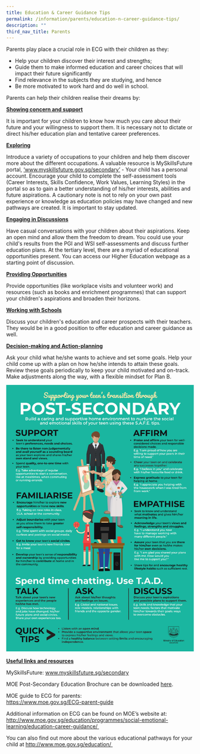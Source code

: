 ```yaml
---
title: Education & Career Guidance Tips
permalink: /information/parents/education-n-career-guidance-tips/
description: ""
third_nav_title: Parents
---
```

<p>Parents play place a crucial role in ECG with their children as they:</p>
<ul>
<li>Help your children discover their interest and strengths;</li>
<li>Guide them to make informed education and career choices that will impact their future significantly</li>
<li>Find relevance in the subjects they are studying, and hence&nbsp;</li>
<li>Be more motivated to work hard and do well in school.</li>
</ul>
<p>Parents can help their children realise their dreams by:</p>
<p><strong><u>Showing concern and support</u></strong></p>
<p>It is important for your children to know how much you care about their future and your willingness to support them. It is necessary not to dictate or direct his/her education plan and tentative career preferences.</p>
<p><u><strong>Exploring</strong></u></p>
<p>Introduce a variety of occupations to your children and help them discover more about the different occupations. A valuable resource is MySkillsFuture portal,&nbsp;<a href="http://www.myskillsfuture.gov.sg/secondary" target="_blank" rel="noopener">&lsquo;www.myskillsfuture.gov.sg/secondary&rsquo;</a>&nbsp;- Your child has a personal account. Encourage your child to complete the self-assessment tools (Career Interests, Skills Confidence, Work Values, Learning Styles) in the portal so as to gain a better understanding of his/her interests, abilities and future aspirations. A cautionary note is not to rely on your own past experience or knowledge as education policies may have changed and new pathways are created. It is important to stay updated.</p>
<p><strong><u>Engaging in Discussions</u></strong></p>
<p>Have casual conversations with your children about their aspirations. Keep an open mind and allow them the freedom to dream. You could use your child's results from the PGI and WSI self-assessments and discuss further education plans. At the tertiary level, there are a myriad of educational opportunities present. You can access our Higher Education webpage as a starting point of discussion.&nbsp;</p>
<p><strong><u>Providing Opportunities</u></strong></p>
<p>Provide opportunities (like workplace visits and volunteer work) and resources (such as books and enrichment programmes) that can support your children's aspirations and broaden their horizons.</p>
<p><strong><u>Working with Schools</u></strong></p>
<p>Discuss your children's education and career prospects with their teachers. They would be in a good position to offer education and career guidance as well.</p>
<p><strong><u>Decision-making and Action-planning</u></strong></p>
<p>Ask your child what he/she wants to achieve and set some goals. Help your child come up with a plan on how he/she intends to attain these goals. Review these goals periodically to keep your child motivated and on-track. Make adjustments along the way, with a flexible mindset for Plan B.</p>
<img src="/images/info.jpeg">
<p><u><strong>Useful links and resources</strong></u></p>
<p>MySkillsFuture:&nbsp;<a href="http://www.myskillsfuture.sg/secondary" target="_blank" rel="noopener">www.myskillsfuture.sg/secondary</a></p>
<p>MOE Post-Secondary Education Brochure can be downloaded&nbsp;<a href="/files/post-secondary-brochure.pdf" target="_blank" rel="noopener">here</a>.</p>
<p>MOE guide to ECG for parents:<br /><a href="https://www.moe.gov.sg/ECG-parent-guide" target="_blank" rel="noopener">https://www.moe.gov.sg/ECG-parent-guide</a></p>
<p>Additional information on ECG can be found on MOE&rsquo;s website at: <a href="http://www.moe.gov.sg/education/programmes/social-emotional-learning/education-career-guidance/" target="_blank" rel="noopener">http://www.moe.gov.sg/education/programmes/social-emotional-learning/education-career-guidance/&nbsp;</a></p>
<p>You can also find out more about the various educational pathways for your child at <a href="http://www.moe.gov.sg/education/" target="_blank" rel="noopener">http://www.moe.gov.sg/education/&nbsp;</a></p>